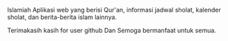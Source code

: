 Islamiah
Aplikasi web yang berisi Qur'an, informasi jadwal sholat, kalender sholat, dan berita-berita islam lainnya.

Terimakasih kasih for user github
Dan Semoga bermanfaat untuk semua.
